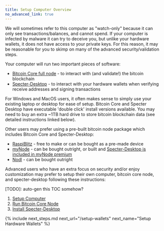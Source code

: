 ```yaml
---
title: Setup Computer Overview
no_advanced_link: true
---
```


We will sometimes refer to this computer as "watch-only" because it can only see transactions/balances, and cannot spend.
If your computer is infected by malware it can try to deceive you, but unlike your hardware wallets, it does not have access to your private keys.
For this reason, it may be reasonable for you to skimp on many of the advanced security/validation steps.

Your computer will run two important pieces of software:
* [Bitcoin Core full node](https://bitcoin.org/en/bitcoin-core/) - to interact with (and validate!) the bitcoin blockchain
* [Specter-Desktop](https://github.com/cryptoadvance/specter-desktop) - to interact with your hardware wallets when verifying receive addresses and signing transactions

For Windows and MacOS users, it often makes sense to simply use your existing laptop or desktop for ease of setup.
Bitcoin Core and Specter Desktop have executable 'double click' install versions available.
You may need to buy an extra ~1TB hard drive to store bitcoin blockchain data (see detailed instructions linked below).

Other users may prefer using a pre-built bitcoin node package which includes Bitcoin Core and Specter-Desktop:
* [RaspiBlitz](https://github.com/rootzoll/raspiblitz) - free to make or can be bought as a pre-made device
* [myNode](https://www.mynodebtc.com) - can be bought outright, or built and [Specter-Desktop is included in myNode premium](https://twitter.com/BitcoinQ_A/status/1280802711399796736)
* [Nodl](https://www.nodl.it) - can be bought outright


Advanced users who have an extra focus on security and/or enjoy customization may prefer to setup their own computer, bitcoin core node, and specter-desktop following these instructions:

[TODO]: auto-gen this TOC somehow?
1. [Setup Computer](computer)
1. [Run Bitcoin Core Node](bitcoin-node)
1. [Install Specter-Desktop](specter)


{% include next_steps.md next_url="/setup-wallets" next_name="Setup Hardware Wallets" %}
